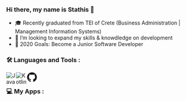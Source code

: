 ### Hi there, my name is Stathis 👋

- 🎓 Recently graduated from TEI of Crete (Business Administration | Management Information Systems)
- 👯 I’m looking to expand my skills & knowdledge on development
- 🥅 2020 Goals: Become a Junior Software Developer

### 🛠 Languages and Tools :

<img align="left" alt="Java" width="26px" src="https://i.pinimg.com/originals/e9/94/61/e99461fdd5b3db8bdb3081d8acf5e524.png" />
<img align="left" alt="Kotlin" width="30px" src="https://kotlinlang.org/assets/images/open-graph/kotlin_250x250.png" />
<img align="left" alt="GitHub" width="26px" src="https://raw.githubusercontent.com/github/explore/78df643247d429f6cc873026c0622819ad797942/topics/github/github.png" />
<br />

### 💻 My Apps : 
